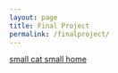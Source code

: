 ```yaml
---
layout: page
title: Final Project
permalink: /finalproject/
---
```

[small cat small home]({{site.baseurl}}/remo/index.html)
